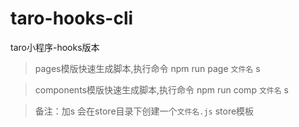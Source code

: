 # taro-hooks-cli
taro小程序-hooks版本

> pages模版快速生成脚本,执行命令 npm run page `文件名` s

> components模版快速生成脚本,执行命令 npm run comp `文件名` s

> 备注：加s 会在store目录下创建一个`文件名.js` store模板


